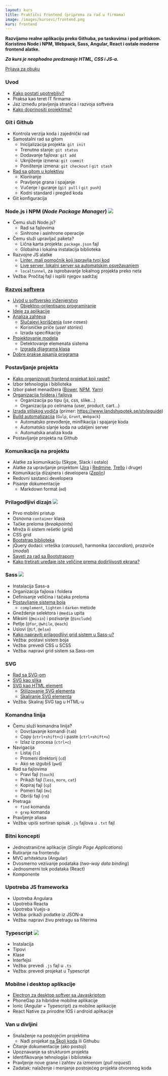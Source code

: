 ```yaml
---
layout: kurs
title: Praktični Frontend (priprema za rad u firmama)
image: /images/kursevi/frontend.png
kurs: frontend
---
```


**Razvijamo realne aplikaciju preko Githuba, po taskovima i pod pritiskom. Koristimo Node i NPM, Webpack, Sass, Angular, React i ostale moderne frontend alatke.**

***Za kurs je neophodno predznanje HTML, CSS i JS-a.***

<a href="/prijava?kurs=4" class="btn float-right">Prijava za obuku</a>

### Uvod

- [Kako postati upotrebljiv?](https://youtu.be/elOG6tINmHg)
- Praksa kao teret IT firmama
- Jaz između pravljenja stranica i razvoja softvera
- [Kako doprinositi projektima?](https://skolakoda.github.io/kako-doprinositi/)

### Git i Github

- Kontrola verzija koda i zajednički rad
- Samostalni rad sa gitom
  - Inicijalizacija projekta: `git init`
  - Trenutno stanje: `git status`
  - Dodavanje fajlova: `git add`
  - Uknjiženje izmena: `git commit`
  - Poništenje izmena: `git checkout` i `git stash`
- [Rad sa gitom u kolektivu](/rad-sa-gitom)
  - Kloniranje
  - Pravljenje grana i spajanje
  - Vučenje i guranje (`git pull` i `git push`)
  - Kodni standard i pregled koda
- Git konfiguracija

### Node.js i NPM (*Node Package Manager*) [<img src="/images/ikonice/github.svg" class="ikonica-veca">](https://github.com/skolakoda/ucimo-nodejs)
- Čemu služi Node.js?
  - Rad sa fajlovima
  - Sinhrone i asinhrone operacije
- Čemu služi upravljač paketa?
  - Lična karta projekta: `package.json` fajl
  - Globalna i lokalna instalacija biblioteka
- Razvojne JS alatke
  - [Linter, mali pomoćnik koji ispravlja tvoj kod](/linter)
  - [Live server, lokalni server sa automatskim osvežavanjem](https://youtu.be/CjbnqXSC5CA)
  - `localtunnel`, za isprobavanje lokalnog projekta preko neta
- Vežba: Pročitaj fajl i ispiši njegov sadržaj

### [Razvoj softvera](/kursevi/razvoj-softvera/)

- [Uvod u softversko inženjerstvo](https://www.slideshare.net/DamjanPavlica/uvod-u-softversko-inenjerstvo)
  - [Objektno-orijentisano programiranje](/objektno-orijentisano-programiranje)
- [Ideje za aplikacije](/ideje-za-aplikacije)
- [Analiza zahteva](/analiza-zahteva)
  - [Slučajevi korišćenja](/slucaj-koriscenja) (*use cases*)
  - Korisničke priče (*user stories*)
  - Izrada specifikacije
- [Projektovanje modela](/projektovanje-modela)
  - Detektovanje elemenata sistema
  - [Izgrada dijagrama klasa](/dijagram-klasa)
- [Dobre prakse pisanja programa](/dobre-prakse)

### Postavljanje projekta

- [Kako organizovati frontend projekat koji raste?](/kako-organizovati-frontend-projekat)
- Izbor tehnologija i biblioteka
- Izbor paket menadžera ([Bower](https://bower.io/), [NPM](https://www.npmjs.com/), [Yarn](https://yarnpkg.com))
- [Organizacija foldera i fajlova](/kako-organizovati-frontend-projekat)
  - Organizacija po tipu (js, css, slike...)
  - Organizacija po celinama (user, product, cart…)
- [Izrada stilskog vodiča](/stilski-vodic) (primer: https://www.landshypotek.se/styleguide)
- [Build automatizacija](/izgradnja-programa) (`Gulp`, `Grunt`, `Webpack`)
  - Automatsko prevođenje, minifikacija i spajanje koda
  - Automatsko slanje koda na udaljeni server
  - Automatska analiza koda
- Postavljanje projekta na Github

### Komunikacija na projektu

- Alatke za komunikaciju (Skype, Slack i ostalo)
- Alatke za upravljanje projektom ([Jira](https://www.atlassian.com/software/jira) i [Redmine](//www.redmine.org/), [Trello](https://trello.com/) i druge)
- Komunikacija dizajnera i developera ([Zeplin](https://zeplin.io/))
- Redovni sastanci developera
- Pisanje dokumentacije
  - Markdown format (`md`)

### Prilagodljivi dizajn [<img src="/images/ikonice/github.svg" class="ikonica-veca">](https://github.com/skolakoda/ucimo-bootstrap)

- Prvo mobilni pristup
- Osnovna `container` klasa
- Tačke preloma (*breakpoints*)
- Mreža ili sistem rešetki (*grid*)
- CSS grid
- [Bootstrap biblioteka](https://www.slideshare.net/DamjanPavlica/vodi-za-rad-sa-bootstrapom-69948458)
- jQuery dodaci: vrteška (*carousel*), harmonika (*accordion*), prozorče (*modal*)
- [Saveti za rad sa Bootstrapom](/rad-sa-bootstrapom)
- [Kako tretirati uređaje iste veličine prema dodirljivosti ekrana?](/kako-tretirati-klijentske-uredjaje)

### Sass [<img src="/images/ikonice/github.svg" class="ikonica-veca">](https://github.com/skolakoda/ucimo-sass)

- Instalacija Sass-a
- Organizacija fajlova i foldera
- Definisanje veličina i tačaka preloma
- [Postavljanje sistema boja](/postavljanje-sistema-boja)
  - `complement`, `lighten` i `darken` metode
- Gneždenje selektora i `@media` upita
- Miksini (`@mixin`) i pozivanje (`@include`)
- Petlje (`@for`, `@while`, `@each`)
- Uslovi (`@if`, `@else`)
- [Kako napraviti prilagodljivi grid sistem u Sass-u?](/kako-napraviti-grid-sistem)
- Vežba: postavi sistem boja
- Vežba: prevedi CSS u SCSS
- Vežba: napravi grid sistem sa Sass-om

### SVG

- [Rad sa SVG-om](/svg-na-webu)
- [SVG kao slika](/svg-na-webu#svg-kao-slika)
- [SVG kao HTML element](/svg-na-webu#svg-kao-html)
  - [Stilizovanje SVG elementa](/svg-na-webu#stilizovanje)
  - [Skaliranje SVG elementa](/svg-na-webu#skaliranje)
- Vežba: Skaliraj SVG tag u HTML-u

### Komandna linija

- Čemu služi komandna linija?
  - Dovršavanje komandi (`tab`)
  - Copy (`ctrl+shift+c`) i paste (`ctrl+shift+v`)
  - Izlaz iz procesa (`ctrl+c`)
- Navigacija
  - Listaj (`ls`)
  - Promeni direktorij (`cd`)
  - Ako se izgubiš (`pwd`)
- Rad sa fajlovima
  - Pravi fajl (`touch`)
  - Prikaži fajl (`less`, `more`, `cat`)
  - Kopiraj fajl (`cp`)
  - Pomeri fajl (`mv`)
  - Obriši fajl (`rm`)
- Pretraga
  - `find` komanda
  - `grep` komanda
- Pravljenje aliasa
- Vežba: upiši sortiran spisak `.js` fajlova u `.txt` fajl

### Bitni koncepti

- Jednostranične aplikacije (*Single Page Applications*)
- Rutiranje na frontendu
- MVC arhitektura (Angular)
- Dvosmerno vezivanje podataka (*two-way data binding*)
- Jednosmerni tok podataka (React)
- Komponente

### Upotreba JS frameworka

- Upotreba Angulara
- Upotreba Reacta
- Upotreba Vuejs-a
- Vežba: prikaži podatke iz JSON-a
- Vežba: napravi živu pretragu sa filterima

### Typescript [<img src="/images/ikonice/github.svg" class="ikonica-veca">](https://github.com/skolakoda/ucimo-typescript)

- Instalacija
- Tipovi
- Klase
- Interfejsi
- Vežba: prevedi `.js` fajl u `.ts`
- Vežba: prevedi projekat u Typescript

### Mobilne i desktop aplikacije

- [Electron za desktop softver sa Javaskriptom](/javaskript-desktop-softver)
- PhoneGap za hibridne mobilne aplikacije
- Ionic (Angular + Typescript) za mobilne aplikacije
- React Native za prirodne IOS i android aplikacije

### Van u divljini

- Snalaženje na postojećim projektima
  - Nađi projekat [na Školi koda](/projekti) ili Githubu
- Čitanje dokumentacije (ako postoji)
- Upoznavanje sa strukturom projekta
- Identifikovanje tehnologija i biblioteka
- Pravljenje nove grane i zahtev za izmenom (*pull request*)
- Zadatak: nalaženje i menjanje postojećeg projekta otvorenog koda
